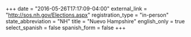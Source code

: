 +++
date = "2016-05-26T17:17:09-04:00"
external_link = "http://sos.nh.gov/Elections.aspx"
registration_type = "in-person"
state_abbreviation = "NH"
title = "Nuevo Hampshire"
english_only = true
select_spanish = false
spanish_form = false
+++
